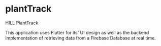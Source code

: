 # plantTrack
HILL PlantTrack

This application uses Flutter for its' UI design as well as the backend implementation of retrieving
data from a Firebase Database at real time.
